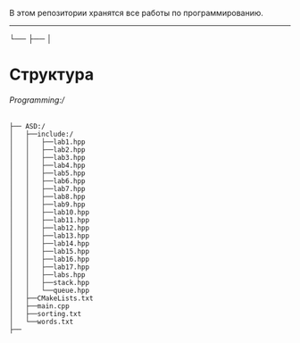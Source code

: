 В этом репозитории хранятся все работы по программированию.

---
└── ├── │
# Структура 

###### Programming:/
	├── ASD:/
	│	├──include:/
	│	│	├──lab1.hpp
	│	│	├──lab2.hpp
	│	│	├──lab3.hpp
	│	│	├──lab4.hpp
	│	│	├──lab5.hpp
	│	│	├──lab6.hpp
	│	│	├──lab7.hpp
	│	│	├──lab8.hpp
	│	│	├──lab9.hpp
	│	│	├──lab10.hpp
	│	│	├──lab11.hpp
	│	│	├──lab12.hpp
	│	│	├──lab13.hpp
	│	│	├──lab14.hpp
	│	│	├──lab15.hpp
	│	│	├──lab16.hpp
	│	│	├──lab17.hpp
	│	│	├──labs.hpp
	│	│	├──stack.hpp
	│	│	└──queue.hpp
	│	├──CMakeLists.txt
	│	├──main.cpp
	│	├──sorting.txt
	│	└──words.txt
	├──